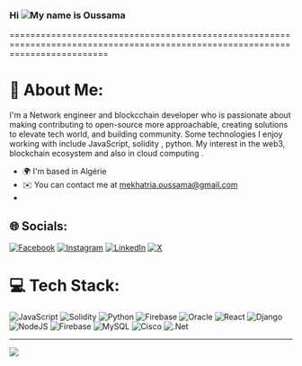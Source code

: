 ### Hi ![](https://user-images.githubusercontent.com/18350557/176309783-0785949b-9127-417c-8b55-ab5a4333674e.gif)My name is Oussama
===============================================================================================================================

# 💫 About Me:
I'm a Network engineer and blockcchain developer who is passionate about making contributing to open-source more approachable, creating solutions to elevate tech world, and building community. Some technologies I enjoy working with include JavaScript, solidity , python. My interest in the web3, blockchain ecosystem and also in cloud computing .

* 🌍  I'm based in Algérie
* ✉️  You can contact me at [mekhatria.oussama@gmail.com](mailto:mekhatria.oussama@gmail.com)
* 
## 🌐 Socials:
[![Facebook](https://img.shields.io/badge/Facebook-%231877F2.svg?logo=Facebook&logoColor=white)](https://facebook.com/mekhatria.oussama) [![Instagram](https://img.shields.io/badge/Instagram-%23E4405F.svg?logo=Instagram&logoColor=white)](https://instagram.com/oussama_mekhatria) [![LinkedIn](https://img.shields.io/badge/LinkedIn-%230077B5.svg?logo=linkedin&logoColor=white)](https://linkedin.com/in/oussama-mekhatria-b5a758140) [![X](https://img.shields.io/badge/X-black.svg?logo=X&logoColor=white)](https://x.com/Oussama_mk7) 

# 💻 Tech Stack:
![JavaScript](https://img.shields.io/badge/javascript-%23323330.svg?style=for-the-badge&logo=javascript&logoColor=%23F7DF1E) ![Solidity](https://img.shields.io/badge/Solidity-%23363636.svg?style=for-the-badge&logo=solidity&logoColor=white) ![Python](https://img.shields.io/badge/python-3670A0?style=for-the-badge&logo=python&logoColor=ffdd54) ![Firebase](https://img.shields.io/badge/firebase-%23039BE5.svg?style=for-the-badge&logo=firebase) ![Oracle](https://img.shields.io/badge/Oracle-F80000?style=for-the-badge&logo=oracle&logoColor=white) ![React](https://img.shields.io/badge/react-%2320232a.svg?style=for-the-badge&logo=react&logoColor=%2361DAFB) ![Django](https://img.shields.io/badge/django-%23092E20.svg?style=for-the-badge&logo=django&logoColor=white) ![NodeJS](https://img.shields.io/badge/node.js-6DA55F?style=for-the-badge&logo=node.js&logoColor=white) ![Firebase](https://img.shields.io/badge/Firebase-039BE5?style=for-the-badge&logo=Firebase&logoColor=white) ![MySQL](https://img.shields.io/badge/mysql-%2300000f.svg?style=for-the-badge&logo=mysql&logoColor=white) ![Cisco](https://img.shields.io/badge/cisco-%23049fd9.svg?style=for-the-badge&logo=cisco&logoColor=black) ![.Net](https://img.shields.io/badge/.NET-5C2D91?style=for-the-badge&logo=.net&logoColor=white)

<!-- # 📊 GitHub Stats:
![](https://github-readme-stats.vercel.app/api?username=Oussmek&theme=dark&hide_border=false&include_all_commits=false&count_private=false)<br/>
![](https://github-readme-streak-stats.herokuapp.com/?user=Oussmek&theme=dark&hide_border=false)<br/>
![](https://github-readme-stats.vercel.app/api/top-langs/?username=Oussmek&theme=dark&hide_border=false&include_all_commits=false&count_private=false&layout=compact)

## 🏆 GitHub Trophies
![](https://github-profile-trophy.vercel.app/?username=Oussmek&theme=radical&no-frame=false&no-bg=true&margin-w=4)

### 🔝 Top Contributed Repo
![](https://github-contributor-stats.vercel.app/api?username=Oussmek&limit=5&theme=dark&combine_all_yearly_contributions=true) -->

---
[![](https://visitcount.itsvg.in/api?id=Oussmek&icon=0&color=0)](https://visitcount.itsvg.in)

<!-- Proudly created with GPRM ( https://gprm.itsvg.in ) -->
